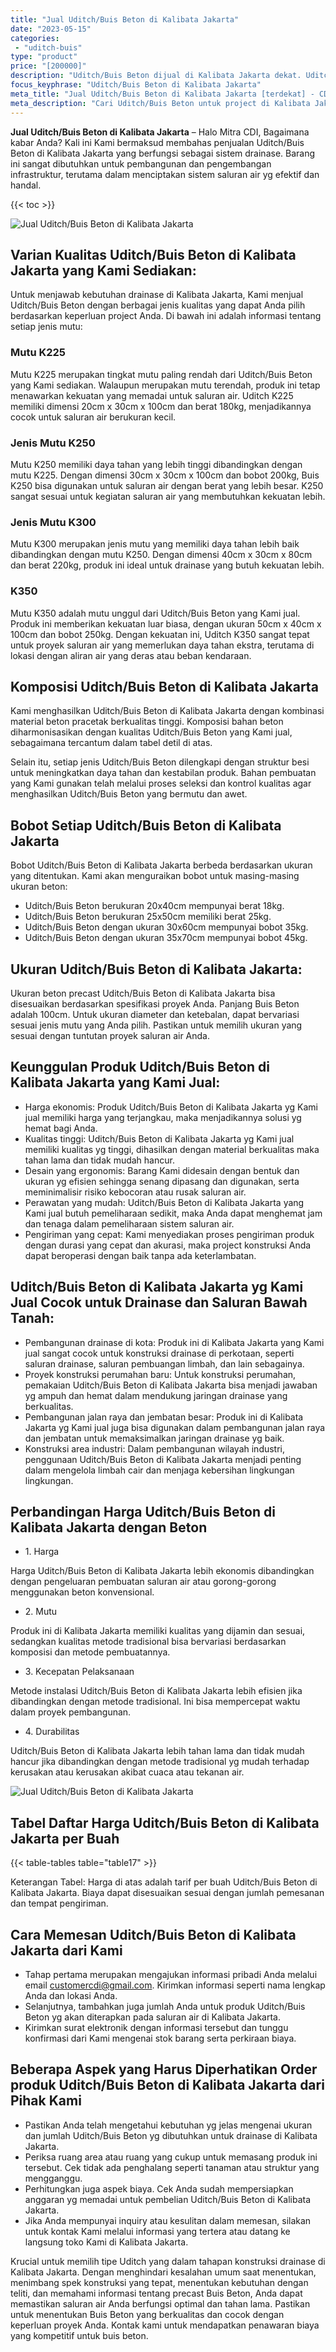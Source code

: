 ```yaml
---
title: "Jual Uditch/Buis Beton di Kalibata Jakarta"
date: "2023-05-15"
categories:
 - "uditch-buis"
type: "product"
price: "[200000]"
description: "Uditch/Buis Beton dijual di Kalibata Jakarta dekat. Uditch/Buis Beton ini sering digunakan dalam project konstruksi sebagai drainase yang handal dan optimal. Kontak kami untuk mendapatkan informasi lebih lanjut."
focus_keyphrase: "Uditch/Buis Beton di Kalibata Jakarta"
meta_title: "Jual Uditch/Buis Beton di Kalibata Jakarta [terdekat] - CDI"
meta_description: "Cari Uditch/Buis Beton untuk project di Kalibata Jakarta? Kami menyediakan Uditch/Buis Beton berkualitas untuk konstruksi drainase. Segera dapatkan harga termurah sekarang."
---
```


**Jual Uditch/Buis Beton di Kalibata Jakarta** – Halo Mitra CDI, Bagaimana kabar Anda? Kali ini Kami bermaksud membahas penjualan Uditch/Buis Beton di Kalibata Jakarta yang berfungsi sebagai sistem drainase. Barang ini sangat dibutuhkan untuk pembangunan dan pengembangan infrastruktur, terutama dalam menciptakan sistem saluran air yg efektif dan handal.

{{< toc >}}

![Jual Uditch/Buis Beton di Kalibata Jakarta](/images/uditch-buis/uditch-beton-11.jpg)

## Varian Kualitas Uditch/Buis Beton di Kalibata Jakarta yang Kami Sediakan:

Untuk menjawab kebutuhan drainase di Kalibata Jakarta, Kami menjual Uditch/Buis Beton dengan berbagai jenis kualitas yang dapat Anda pilih berdasarkan keperluan project Anda. Di bawah ini adalah informasi tentang setiap jenis mutu:

### Mutu K225

Mutu K225 merupakan tingkat mutu paling rendah dari Uditch/Buis Beton yang Kami sediakan. Walaupun merupakan mutu terendah, produk ini tetap menawarkan kekuatan yang memadai untuk saluran air. Uditch K225 memiliki dimensi 20cm x 30cm x 100cm dan berat 180kg, menjadikannya cocok untuk saluran air berukuran kecil.

### Jenis Mutu K250

Mutu K250 memiliki daya tahan yang lebih tinggi dibandingkan dengan mutu K225. Dengan dimensi 30cm x 30cm x 100cm dan bobot 200kg, Buis K250 bisa digunakan untuk saluran air dengan berat yang lebih besar. K250 sangat sesuai untuk kegiatan saluran air yang membutuhkan kekuatan lebih.

### Jenis Mutu K300

Mutu K300 merupakan jenis mutu yang memiliki daya tahan lebih baik dibandingkan dengan mutu K250. Dengan dimensi 40cm x 30cm x 80cm dan berat 220kg, produk ini ideal untuk drainase yang butuh kekuatan lebih.

### K350

Mutu K350 adalah mutu unggul dari Uditch/Buis Beton yang Kami jual. Produk ini memberikan kekuatan luar biasa, dengan ukuran 50cm x 40cm x 100cm dan bobot 250kg. Dengan kekuatan ini, Uditch K350 sangat tepat untuk proyek saluran air yang memerlukan daya tahan ekstra, terutama di lokasi dengan aliran air yang deras atau beban kendaraan.

## Komposisi Uditch/Buis Beton di Kalibata Jakarta

Kami menghasilkan Uditch/Buis Beton di Kalibata Jakarta dengan kombinasi material beton pracetak berkualitas tinggi. Komposisi bahan beton diharmonisasikan dengan kualitas Uditch/Buis Beton yang Kami jual, sebagaimana tercantum dalam tabel detil di atas.

Selain itu, setiap jenis Uditch/Buis Beton dilengkapi dengan struktur besi untuk meningkatkan daya tahan dan kestabilan produk. Bahan pembuatan yang Kami gunakan telah melalui proses seleksi dan kontrol kualitas agar menghasilkan Uditch/Buis Beton yang bermutu dan awet.

## Bobot Setiap Uditch/Buis Beton di Kalibata Jakarta

Bobot Uditch/Buis Beton di Kalibata Jakarta berbeda berdasarkan ukuran yang ditentukan. Kami akan menguraikan bobot untuk masing-masing ukuran beton:

*   Uditch/Buis Beton berukuran 20x40cm mempunyai berat 18kg.
*   Uditch/Buis Beton berukuran 25x50cm memiliki berat 25kg.
*   Uditch/Buis Beton dengan ukuran 30x60cm mempunyai bobot 35kg.
*   Uditch/Buis Beton dengan ukuran 35x70cm mempunyai bobot 45kg.

## Ukuran Uditch/Buis Beton di Kalibata Jakarta:

Ukuran beton precast Uditch/Buis Beton di Kalibata Jakarta bisa disesuaikan berdasarkan spesifikasi proyek Anda. Panjang Buis Beton adalah 100cm. Untuk ukuran diameter dan ketebalan, dapat bervariasi sesuai jenis mutu yang Anda pilih. Pastikan untuk memilih ukuran yang sesuai dengan tuntutan proyek saluran air Anda.

## Keunggulan Produk Uditch/Buis Beton di Kalibata Jakarta yang Kami Jual:

*   Harga ekonomis: Produk Uditch/Buis Beton di Kalibata Jakarta yg Kami jual memiliki harga yang terjangkau, maka menjadikannya solusi yg hemat bagi Anda.
*   Kualitas tinggi: Uditch/Buis Beton di Kalibata Jakarta yg Kami jual memiliki kualitas yg tinggi, dihasilkan dengan material berkualitas maka tahan lama dan tidak mudah hancur.
*   Desain yang ergonomis: Barang Kami didesain dengan bentuk dan ukuran yg efisien sehingga senang dipasang dan digunakan, serta meminimalisir risiko kebocoran atau rusak saluran air.
*   Perawatan yang mudah: Uditch/Buis Beton di Kalibata Jakarta yang Kami jual butuh pemeliharaan sedikit, maka Anda dapat menghemat jam dan tenaga dalam pemeliharaan sistem saluran air.
*   Pengiriman yang cepat: Kami menyediakan proses pengiriman produk dengan durasi yang cepat dan akurasi, maka project konstruksi Anda dapat beroperasi dengan baik tanpa ada keterlambatan.

## Uditch/Buis Beton di Kalibata Jakarta yg Kami Jual Cocok untuk Drainase dan Saluran Bawah Tanah:

*   Pembangunan drainase di kota: Produk ini di Kalibata Jakarta yang Kami jual sangat cocok untuk konstruksi drainase di perkotaan, seperti saluran drainase, saluran pembuangan limbah, dan lain sebagainya.
*   Proyek konstruksi perumahan baru: Untuk konstruksi perumahan, pemakaian Uditch/Buis Beton di Kalibata Jakarta bisa menjadi jawaban yg ampuh dan hemat dalam mendukung jaringan drainase yang berkualitas.
*   Pembangunan jalan raya dan jembatan besar: Produk ini di Kalibata Jakarta yg Kami jual juga bisa digunakan dalam pembangunan jalan raya dan jembatan untuk memaksimalkan jaringan drainase yg baik.
*   Konstruksi area industri: Dalam pembangunan wilayah industri, penggunaan Uditch/Buis Beton di Kalibata Jakarta menjadi penting dalam mengelola limbah cair dan menjaga kebersihan lingkungan lingkungan.

## Perbandingan Harga Uditch/Buis Beton di Kalibata Jakarta dengan Beton

*   1\. Harga

Harga Uditch/Buis Beton di Kalibata Jakarta lebih ekonomis dibandingkan dengan pengeluaran pembuatan saluran air atau gorong-gorong menggunakan beton konvensional.
*   2\. Mutu

Produk ini di Kalibata Jakarta memiliki kualitas yang dijamin dan sesuai, sedangkan kualitas metode tradisional bisa bervariasi berdasarkan komposisi dan metode pembuatannya.
*   3\. Kecepatan Pelaksanaan

Metode instalasi Uditch/Buis Beton di Kalibata Jakarta lebih efisien jika dibandingkan dengan metode tradisional. Ini bisa mempercepat waktu dalam proyek pembangunan.
*   4\. Durabilitas

Uditch/Buis Beton di Kalibata Jakarta lebih tahan lama dan tidak mudah hancur jika dibandingkan dengan metode tradisional yg mudah terhadap kerusakan atau kerusakan akibat cuaca atau tekanan air.

![Jual Uditch/Buis Beton di Kalibata Jakarta](/images/uditch-buis/buis-beton-30.jpg)

## Tabel Daftar Harga Uditch/Buis Beton di Kalibata Jakarta per Buah

{{< table-tables table="table17" >}}

Keterangan Tabel: Harga di atas adalah tarif per buah Uditch/Buis Beton di Kalibata Jakarta. Biaya dapat disesuaikan sesuai dengan jumlah pemesanan dan tempat pengiriman.

## Cara Memesan Uditch/Buis Beton di Kalibata Jakarta dari Kami

*   Tahap pertama merupakan mengajukan informasi pribadi Anda melalui email customercdi@gmail.com. Kirimkan informasi seperti nama lengkap Anda dan lokasi Anda.
*   Selanjutnya, tambahkan juga jumlah Anda untuk produk Uditch/Buis Beton yg akan diterapkan pada saluran air di Kalibata Jakarta.
*   Kirimkan surat elektronik dengan informasi tersebut dan tunggu konfirmasi dari Kami mengenai stok barang serta perkiraan biaya.

## Beberapa Aspek yang Harus Diperhatikan Order produk Uditch/Buis Beton di Kalibata Jakarta dari Pihak Kami

*   Pastikan Anda telah mengetahui kebutuhan yg jelas mengenai ukuran dan jumlah Uditch/Buis Beton yg dibutuhkan untuk drainase di Kalibata Jakarta.
*   Periksa ruang area atau ruang yang cukup untuk memasang produk ini tersebut. Cek tidak ada penghalang seperti tanaman atau struktur yang mengganggu.
*   Perhitungkan juga aspek biaya. Cek Anda sudah mempersiapkan anggaran yg memadai untuk pembelian Uditch/Buis Beton di Kalibata Jakarta.
*   Jika Anda mempunyai inquiry atau kesulitan dalam memesan, silakan untuk kontak Kami melalui informasi yang tertera atau datang ke langsung toko Kami di Kalibata Jakarta.

Krucial untuk memilih tipe Uditch yang dalam tahapan konstruksi drainase di Kalibata Jakarta. Dengan menghindari kesalahan umum saat menentukan, menimbang spek konstruksi yang tepat, menentukan kebutuhan dengan teliti, dan memahami informasi tentang precast Buis Beton, Anda dapat memastikan saluran air Anda berfungsi optimal dan tahan lama. Pastikan untuk menentukan Buis Beton yang berkualitas dan cocok dengan keperluan proyek Anda. Kontak kami untuk mendapatkan penawaran biaya yang kompetitif untuk buis beton.